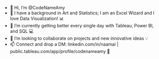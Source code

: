 - 👋 Hi, I’m @CodeNameAmy
- 👀 I have a background in Art and Statistics; I am an Excel Wizard and I love Data Visualization! 📊 
- 🌱 I’m currently getting better every single day with Tableau, Power BI, and SQL 💻
- 💞️ I’m looking to collaborate on projects and new innovative ideas 💡 
- 📫 Connect and drop a DM: linkedin.com/in/naamai | public.tableau.com/app/profile/codenameamy  📩

<!---
CodeNameAmy/CodeNameAmy is a ✨ special ✨ repository because its `README.md` (this file) appears on your GitHub profile.
You can click the Preview link to take a look at your changes.
--->
